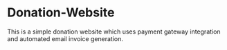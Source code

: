 # Donation-Website
This is a simple donation website which uses payment gateway integration and automated email invoice generation.
